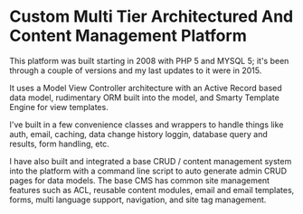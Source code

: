 # Custom Multi Tier Architectured And Content Management Platform

This platform was built starting in 2008 with PHP 5 and MYSQL 5; it's been through a couple of versions and my last updates to it were in 2015.

It uses a Model View Controller architecture with an Active Record based data model, rudimentary ORM built into the model, and Smarty Template Engine for view templates.

I've built in a few convenience classes and wrappers to handle things like auth, email, caching, data change history loggin, database query and results, form handling, etc.

I have also built and integrated a base CRUD / content management system into the platform with a command line script to auto generate admin CRUD pages for data models.  The base CMS has common site management features such as ACL, reusable content modules, email and email templates, forms, multi language support, navigation, and site tag management.
